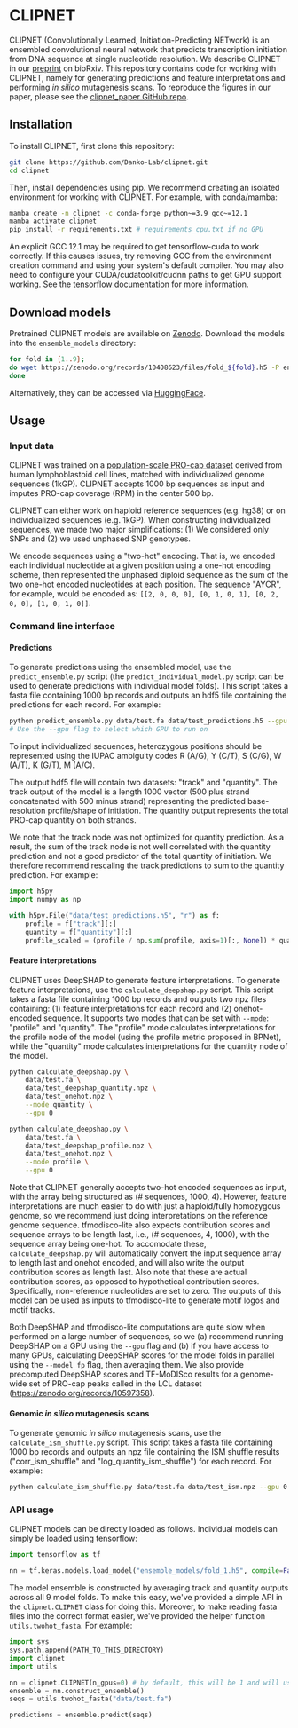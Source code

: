 # CLIPNET

CLIPNET (Convolutionally Learned, Initiation-Predicting NETwork) is an ensembled convolutional neural network that predicts transcription initiation from DNA sequence at single nucleotide resolution. We describe CLIPNET in our [preprint](https://www.biorxiv.org/content/10.1101/2024.03.13.583868) on bioRxiv. This repository contains code for working with CLIPNET, namely for generating predictions and feature interpretations and performing *in silico* mutagenesis scans. To reproduce the figures in our paper, please see the [clipnet_paper GitHub repo](https://github.com/Danko-Lab/clipnet_paper/).

## Installation

To install CLIPNET, first clone this repository:

```bash
git clone https://github.com/Danko-Lab/clipnet.git
cd clipnet
```

Then, install dependencies using pip. We recommend creating an isolated environment for working with CLIPNET. For example, with conda/mamba:

```bash
mamba create -n clipnet -c conda-forge python~=3.9 gcc~=12.1
mamba activate clipnet
pip install -r requirements.txt # requirements_cpu.txt if no GPU
```

An explicit GCC 12.1 may be required to get tensorflow-cuda to work correctly. If this causes issues, try removing GCC from the environment creation command and using your system's default compiler. You may also need to configure your CUDA/cudatoolkit/cudnn paths to get GPU support working. See the [tensorflow documentation](https://www.tensorflow.org/install/gpu) for more information.

## Download models

Pretrained CLIPNET models are available on [Zenodo](https://zenodo.org/doi/10.5281/zenodo.10408622). Download the models into the `ensemble_models` directory:

```bash
for fold in {1..9};
do wget https://zenodo.org/records/10408623/files/fold_${fold}.h5 -P ensemble_models/;
done
```

Alternatively, they can be accessed via [HuggingFace](https://huggingface.co/adamyhe/clipnet).

## Usage

### Input data

CLIPNET was trained on a [population-scale PRO-cap dataset](http://dx.doi.org/10.1038/s41467-020-19829-z) derived from human lymphoblastoid cell lines, matched with individualized genome sequences (1kGP). CLIPNET accepts 1000 bp sequences as input and imputes PRO-cap coverage (RPM) in the center 500 bp.

CLIPNET can either work on haploid reference sequences (e.g. hg38) or on individualized sequences (e.g. 1kGP). When constructing individualized sequences, we made two major simplifications: (1) We considered only SNPs and (2) we used unphased SNP genotypes.

We encode sequences using a "two-hot" encoding. That is, we encoded each individual nucleotide at a given position using a one-hot encoding scheme, then represented the unphased diploid sequence as the sum of the two one-hot encoded nucleotides at each position. The sequence "AYCR", for example, would be encoded as: `[[2, 0, 0, 0], [0, 1, 0, 1], [0, 2, 0, 0], [1, 0, 1, 0]]`.

### Command line interface

#### Predictions

To generate predictions using the ensembled model, use the `predict_ensemble.py` script (the `predict_individual_model.py` script can be used to generate predictions with individual model folds). This script takes a fasta file containing 1000 bp records and outputs an hdf5 file containing the predictions for each record. For example:

```bash
python predict_ensemble.py data/test.fa data/test_predictions.h5 --gpu 0
# Use the --gpu flag to select which GPU to run on
```

To input individualized sequences, heterozygous positions should be represented using the IUPAC ambiguity codes R (A/G), Y (C/T), S (C/G), W (A/T), K (G/T), M (A/C).

The output hdf5 file will contain two datasets: "track" and "quantity". The track output of the model is a length 1000 vector (500 plus strand concatenated with 500 minus strand) representing the predicted base-resolution profile/shape of initiation. The quantity output represents the total PRO-cap quantity on both strands.

We note that the track node was not optimized for quantity prediction. As a result, the sum of the track node is not well correlated with the quantity prediction and not a good predictor of the total quantity of initiation. We therefore recommend rescaling the track predictions to sum to the quantity prediction. For example:

```python
import h5py
import numpy as np

with h5py.File("data/test_predictions.h5", "r") as f:
    profile = f["track"][:]
    quantity = f["quantity"][:]
    profile_scaled = (profile / np.sum(profile, axis=1)[:, None]) * quantity
```

#### Feature interpretations

CLIPNET uses DeepSHAP to generate feature interpretations. To generate feature interpretations, use the `calculate_deepshap.py` script. This script takes a fasta file containing 1000 bp records and outputs two npz files containing: (1) feature interpretations for each record and (2) onehot-encoded sequence. It supports two modes that can be set with `--mode`: "profile" and "quantity". The "profile" mode calculates interpretations for the profile node of the model (using the profile metric proposed in BPNet), while the "quantity" mode calculates interpretations for the quantity node of the model.

```bash
python calculate_deepshap.py \
    data/test.fa \
    data/test_deepshap_quantity.npz \
    data/test_onehot.npz \
    --mode quantity \
    --gpu 0

python calculate_deepshap.py \
    data/test.fa \
    data/test_deepshap_profile.npz \
    data/test_onehot.npz \
    --mode profile \
    --gpu 0
```

Note that CLIPNET generally accepts two-hot encoded sequences as input, with the array being structured as (# sequences, 1000, 4). However, feature interpretations are much easier to do with just a haploid/fully homozygous genome, so we recommend just doing interpretations on the reference genome sequence. tfmodisco-lite also expects contribution scores and sequence arrays to be length last, i.e., (# sequences, 4, 1000), with the sequence array being one-hot. To accomodate these, `calculate_deepshap.py` will automatically convert the input sequence array to length last and onehot encoded, and will also write the output contribution scores as length last. Also note that these are actual contribution scores, as opposed to hypothetical contribution scores. Specifically, non-reference nucleotides are set to zero. The outputs of this model can be used as inputs to tfmodisco-lite to generate motif logos and motif tracks.

Both DeepSHAP and tfmodisco-lite computations are quite slow when performed on a large number of sequences, so we (a) recommend running DeepSHAP on a GPU using the `--gpu` flag and (b) if you have access to many GPUs, calculating DeepSHAP scores for the model folds in parallel using the `--model_fp` flag, then averaging them. We also provide precomputed DeepSHAP scores and TF-MoDISco results for a genome-wide set of PRO-cap peaks called in the LCL dataset (https://zenodo.org/records/10597358).

#### Genomic *in silico* mutagenesis scans

To generate genomic *in silico* mutagenesis scans, use the `calculate_ism_shuffle.py` script. This script takes a fasta file containing 1000 bp records and outputs an npz file containing the ISM shuffle results ("corr_ism_shuffle" and "log_quantity_ism_shuffle") for each record. For example:

```bash
python calculate_ism_shuffle.py data/test.fa data/test_ism.npz --gpu 0
```

### API usage

CLIPNET models can be directly loaded as follows. Individual models can simply be loaded using tensorflow:

```python
import tensorflow as tf

nn = tf.keras.models.load_model("ensemble_models/fold_1.h5", compile=False)
```

The model ensemble is constructed by averaging track and quantity outputs across all 9 model folds. To make this easy, we've provided a simple API in the `clipnet.CLIPNET` class for doing this. Moreover, to make reading fasta files into the correct format easier, we've provided the helper function `utils.twohot_fasta`. For example:

```python
import sys
sys.path.append(PATH_TO_THIS_DIRECTORY)
import clipnet
import utils

nn = clipnet.CLIPNET(n_gpus=0) # by default, this will be 1 and will use CUDA
ensemble = nn.construct_ensemble()
seqs = utils.twohot_fasta("data/test.fa")

predictions = ensemble.predict(seqs)
```

